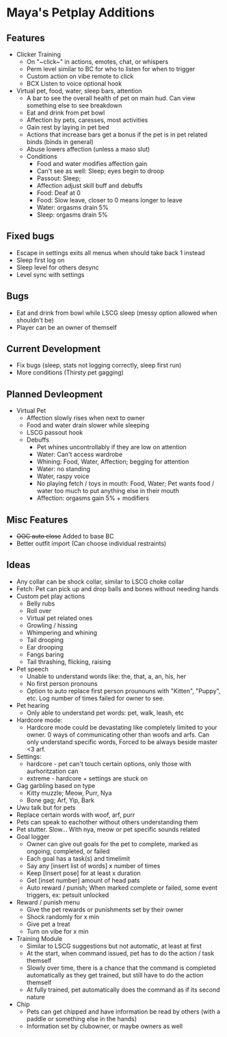 # Maya's Petplay Additions

## Features
 - Clicker Training
    - On "\~click\~" in actions, emotes, chat, or whispers
    - Perm level similar to BC for who to listen for when to trigger
    - Custom action on vibe remote to click
    - BCX Listen to voice optional hook
 - Virtual pet, food, water, sleep bars, attention
    - A bar to see the overall health of pet on main hud. Can view something else to see breakdown
    - Eat and drink from pet bowl
    - Affection by pets, caresses, most activities
    - Gain rest by laying in pet bed
    - Actions that increase bars get a bonus if the pet is in pet related binds (binds in general)
    - Abuse lowers affection (unless a maso slut)
    - Conditions
       - Food and water modifies affection gain
       - Can't see as well: Sleep; eyes begin to droop
       - Passout: Sleep;
       - Affection adjust skill buff and debuffs
       - Food: Deaf at 0
       - Food: Slow leave, closer to 0 means longer to leave
       - Water: orgasms drain 5%
       - Sleep: orgasms drain 5%

## Fixed bugs
 - Escape in settings exits all menus when should take back 1 instead
 - Sleep first log on
 - Sleep level for others desync
 - Level sync with settings

## Bugs
 - Eat and drink from bowl while LSCG sleep (messy option allowed when shouldn't be)
 - Player can be an owner of themself

## Current Development
   - Fix bugs (sleep, stats not logging correctly, sleep first run)
   - More conditions (Thirsty pet gagging)

## Planned Devleopment
 - Virtual Pet
    - Affection slowly rises when next to owner
    - Food and water drain slower while sleeping
    - LSCG passout hook
    - Debuffs
       - Pet whines uncontrollably if they are low on attention
       - Water: Can't access wardrobe
       - Whining: Food, Water, Affection; begging for attention
       - Water: no standing
       - Water, raspy voice
       - No playing fetch / toys in mouth: Food, Water; Pet wants food / water too much to put anything else in their mouth
       - Affection: orgasms gain 5% + modifiers

## Misc Features
 - ~~OOC auto close~~ Added to base BC
 - Better outfit import (Can choose individual restraints)

## Ideas
 - Any collar can be shock collar, similar to LSCG choke collar
 - Fetch: Pet can pick up and drop balls and bones without needing hands
 - Custom pet play actions
    - Belly rubs
    - Roll over
    - Virtual pet related ones
    - Growling / hissing
    - Whimpering and whining
    - Tail drooping
    - Ear drooping
    - Fangs baring
    - Tail thrashing, flicking, raising
 - Pet speech
    - Unable to understand words like: the, that, a, an, his, her
    - No first person pronouns
    - Option to auto replace first person prounouns with "Kitten", "Puppy", etc. Log number of times failed for owner to see.
 - Pet hearing
    - Only able to understand pet words: pet, walk, leash, etc
 - Hardcore mode:
    - Hardcore mode could be devastating like completely limited to your owner. 0 ways of communicating other than woofs and arfs. Can only understand specific words, Forced to be always beside master <3 arf.
 - Settings:
    - hardcore - pet can't touch certain options, only those with aurhoritzation can
    - extreme - hardcore + settings are stuck on
 - Gag garbling based on type
    - Kitty muzzle; Meow, Purr, Nya
    - Bone gag; Arf, Yip, Bark
 - Uwu talk but for pets
 - Replace certain words with woof, arf, purr
 - Pets can speak to eachother without others understanding them
 - Pet stutter. Slow... With nya, meow or pet specific sounds related
 - Goal logger
    - Owner can give out goals for the pet to complete, marked as ongoing, completed, or failed
    - Each goal has a task(s) and timelimit
    - Say any [insert list of words] x number of times
    - Keep [Insert pose] for at least x duration
    - Get [inset number] amount of head pats
    - Auto reward / punish; When marked complete or failed, some event triggers, ex: petsuit unlocked
 - Reward / punish menu
    - Give the pet rewards or punishments set by their owner
    - Shock randomly for x min
    - Give pet a treat
    - Turn on vibe for x min
 - Training Module
    - Similar to LSCG suggestions but not automatic, at least at first
    - At the start, when command issued, pet has to do the action / task themself
    - Slowly over time, there is a chance that the command is completed automatically as they get trained, but still have to do the action themself
    - At fully trained, pet automatically does the command as if its second nature
 - Chip
    - Pets can get chipped and have information be read by others (with a paddle or something else in the hands)
    - Information set by clubowner, or maybe owners as well
